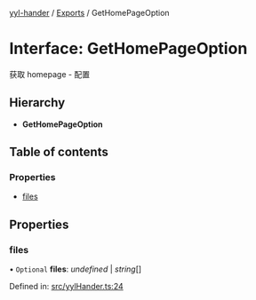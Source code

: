 [yyl-hander](../README.md) / [Exports](../modules.md) / GetHomePageOption

# Interface: GetHomePageOption

获取 homepage - 配置

## Hierarchy

* **GetHomePageOption**

## Table of contents

### Properties

- [files](gethomepageoption.md#files)

## Properties

### files

• `Optional` **files**: *undefined* \| *string*[]

Defined in: [src/yylHander.ts:24](https://github.com/yyl-team/yyl-hander/blob/b508f30/src/yylHander.ts#L24)
